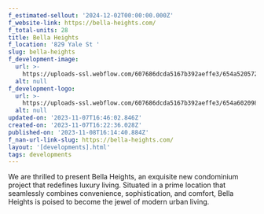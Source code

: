```yaml
---
f_estimated-sellout: '2024-12-02T00:00:00.000Z'
f_website-link: https://bella-heights.com/
f_total-units: 28
title: Bella Heights
f_location: '829 Yale St '
slug: bella-heights
f_development-image:
  url: >-
    https://uploads-ssl.webflow.com/607686dcda5167b392aeffe3/654a520572dfe6dd15dcd096_1%20(1)%20(1).jpg
  alt: null
f_development-logo:
  url: >-
    https://uploads-ssl.webflow.com/607686dcda5167b392aeffe3/654a602098444476ff0fa7e2_BH_Logo_C%20(2).png
  alt: null
updated-on: '2023-11-07T16:46:02.846Z'
created-on: '2023-11-07T16:22:36.028Z'
published-on: '2023-11-08T16:14:40.884Z'
f_nan-url-link-slug: https://bella-heights.com/
layout: '[developments].html'
tags: developments
---
```


We are thrilled to present Bella Heights, an exquisite new condominium project that redefines luxury living. Situated in a prime location that seamlessly combines convenience, sophistication, and comfort, Bella Heights is poised to become the jewel of modern urban living.
